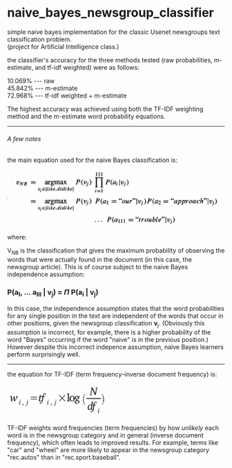# naive_bayes_newsgroup_classifier
simple naive bayes implementation for the classic Usenet newsgroups text classification problem.
<br>(project for Artificial Intelligence class.)

the classifier's accuracy for the three methods tested (raw probabilities, m-estimate, and tf-idf weighted) were as follows:

10.069% --- raw<br>
45.842% --- m-estimate<br>
72.968% --- tf-idf weighted + m-estimate

The highest accuracy was achieved using both the TF-IDF weighting method and the m-estimate word probability equations.

-----

###### A few notes

the main equation used for the naive Bayes classification is:

![Oops! see "equation.png" in this repository](equation.png "naive Bayes classification equation")

where:

V<sub>NB</sub> is the classification that gives the maximum probability of observing the words that were actually found in the document (in this case, the newsgroup article). This is of course subject to the naive Bayes independence assumption:

### P(a<sub>l</sub>, ... a<sub>lll</sub> | v<sub>j</sub>) = *Π* P(a<sub>i</sub> | v<sub>j</sub>)

In this case, the independence assumption states that the word probabilities for any single position in the text are independent of the words that occur in other positions, given the newsgroup classification **v**<sub>j</sub>. (Obviously this assumption is incorrect, for example, there is a higher probability of the word "Bayes" occurring if the word "naive" is in the previous position.) However despite this incorrect indepence assumption, naive Bayes learners perform surprisingly well.

-----

the equation for TF-IDF (term frequency–inverse document frequency) is:

![Oops! see "equation2.png" in this repository](tfidf-equation.png "term frequency - inverse document frequency equation") 

TF-IDF weights word frequencies (term frequencies) by how *unlikely* each word is in the newsgroup category and in general (inverse document frequency), which often leads to improved results. For example, terms like "car" and "wheel" are more likely to appear in the newsgroup category "rec.autos" than in "rec.sport.baseball".


